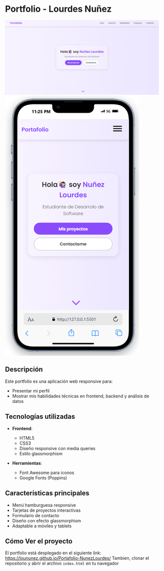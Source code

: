 # Portfolio - Lourdes Nuñez
![Preview del Portfolio](image/sample1.png)
![Preview del Portfolio](image/sample2.png)

## Descripción

Este portfolio es una aplicación web responsive para:
- Presentar mi perfil
- Mostrar mis habilidades técnicas en frontend, backend y análisis de datos

## Tecnologías utilizadas

- **Frontend**: 
  - HTML5
  - CSS3
  - Diseño responsive con media queries
  - Estilo glassmorphism

- **Herramientas**:
  - Font Awesome para iconos
  - Google Fonts (Poppins)

 ## Características principales

- Menú hamburguesa responsive
- Tarjetas de proyectos interactivas
- Formulario de contacto
- Diseño con efecto glassmorphism
- Adaptable a móviles y tablets

## Cómo Ver el proyecto

El portfolio está desplegado en el siguiente link: https://loununez.github.io/Portafolio-NunezLourdes/
Tambien, clonar el repositorio y abrir el archivo `index.html` en tu navegador
